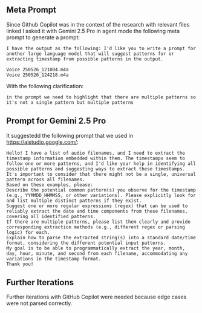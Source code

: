 ## Meta Prompt

Since Github Copilot was in the context of the research with relevant files linked I asked it with Gemini 2.5 Pro in agent mode the following meta prompt to generate a prompt:

```
I have the output as the following: I'd like you to write a prompt for another large language model that will suggest patterns for or extracting timestamp from possible patterns in the output.

Voice 250526_121004.m4a
Voice 250526_124218.m4a
```

With the following clarification:

```
in the prompt we need to highlight that there are multiple patterns so it's not a single pattern but multiple patterns
```

## Prompt for Gemini 2.5 Pro

It suggestedd the following prompt that we used in https://aistudio.google.com/:

```
Hello! I have a list of audio filenames, and I need to extract the timestamp information embedded within them. The timestamps seem to follow one or more patterns, and I'd like your help in identifying all possible patterns and suggesting ways to extract these timestamps. It's important to consider that there might not be a single, universal pattern across all filenames.
Based on these examples, please:
Describe the potential common pattern(s) you observe for the timestamp (e.g., YYMMDD_HHMMSS, or other variations). Please explicitly look for and list multiple distinct patterns if they exist.
Suggest one or more regular expressions (regex) that can be used to reliably extract the date and time components from these filenames, covering all identified patterns.
If there are multiple patterns, please list them clearly and provide corresponding extraction methods (e.g., different regex or parsing logic) for each.
Explain how to parse the extracted string(s) into a standard date/time format, considering the different potential input patterns.
My goal is to be able to programmatically extract the year, month, day, hour, minute, and second from each filename, accommodating any variations in the timestamp format.
Thank you!
```

## Further Iterations

Further iterations with GitHub Copilot were needed because edge cases were not parsed correctly.

